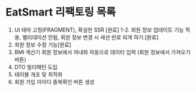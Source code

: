 # EatSmart 리팩토링 목록

1. UI 테마 고정(FRAGMENT), 확실한 SSR [완료]
   1-2. 회원 정보 업데이트 기능 적용, 벨리데이션 안됨, 회원 정보 변경 시 세션 만료 되게 하기.[완료]
3. 회원 정보 수정 기능[완료]
4. BMI 계산기 회원 정보에서 꺼내와 자동으로 데이터 입력 (회원 정보에서 가져오기 버튼)
5. DTO 빌더패턴 도입
6. 테이블 개조 및 최적화
7. 회원 가입 아이디 중복확인 버튼 생성
